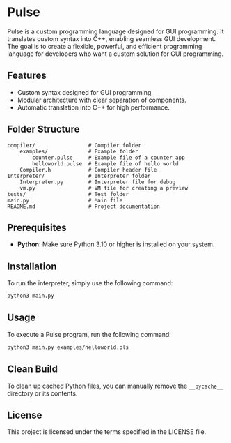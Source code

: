 # Pulse

Pulse is a custom programming language designed for GUI programming. It translates custom syntax into C++, enabling seamless GUI development. The goal is to create a flexible, powerful, and efficient programming language for developers who want a custom solution for GUI programming.

## Features
- Custom syntax designed for GUI programming.
- Modular architecture with clear separation of components.
- Automatic translation into C++ for high performance.

## Folder Structure
```
compiler/                 # Compiler folder
    examples/             # Example folder
        counter.pulse     # Example file of a counter app
        helloworld.pulse  # Example file of hello world
    Compiler.h            # Compiler header file
Interpreter/              # Interpreter folder
    Interpreter.py        # Interpreter file for debug
    vm.py                 # VM file for creating a preview
tests/                    # Test folder
main.py                   # Main file
README.md                 # Project documentation
```

## Prerequisites
- **Python**: Make sure Python 3.10 or higher is installed on your system.

## Installation
To run the interpreter, simply use the following command:

```bash
python3 main.py
```

## Usage
To execute a Pulse program, run the following command:

```bash
python3 main.py examples/helloworld.pls
```

## Clean Build
To clean up cached Python files, you can manually remove the `__pycache__` directory or its contents.

## License
This project is licensed under the terms specified in the LICENSE file.
